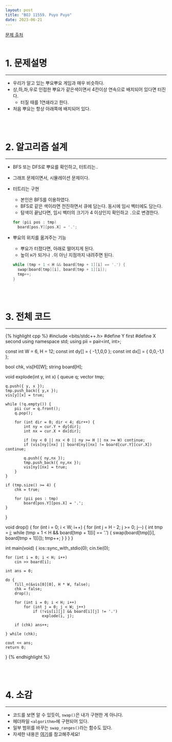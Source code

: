 ```yaml
---
layout: post
title: "BOJ 11559. Puyo Puyo"
date: 2023-06-21
---
```


[문제 출처](https://www.acmicpc.net/problem/11559) <br/><br/>

# 1. 문제설명
<hr>

- 우리가 알고 있는 뿌요뿌요 게임과 매우 비슷하다.
- 상,하,좌,우로 인접한 뿌요가 같은색이면서 4칸이상 연속으로 배치되어 있다면 터진다.
  - 터질 때를 1연쇄라고 한다.
- 처음 뿌요는 항상 아래쪽에 배치되어 있다.


<br/><br/>

# 2. 알고리즘 설계
<hr>

- BFS 또는 DFS로 뿌요를 확인하고, 터트리는..
- 그래프 문제이면서, 시뮬레이션 문제이다.
- 터트리는 구현
  - 본인은 BFS를 이용하였다.
  - BFS로 같은 색이라면 전진하면서 큐에 담는다. 동시에 임시 벡터에도 담는다.
  - 탐색이 끝났다면, 임시 벡터의 크기가 4 이상인지 확인하고 `.`으로 변경한다.

  ```cpp
  for (pii pos : tmp)
	board[pos.Y][pos.X] = '.';
  ```

- 뿌요의 위치를 옮겨주는 기능
  - 뿌요가 터졌다면, 아래로 떨어지게 된다.
  - 높이 `H`가 되거나 `.`이 아닌 지점까지 내려주면 된다.

  ```cpp
  while (tmp + 1 < H && board[tmp + 1][i] == '.') {
	swap(board[tmp][i], board[tmp + 1][i]);
	tmp++;
  }
  ```


<br/><br/>

# 3. 전체 코드
<hr>

{% highlight cpp %}
#include <bits/stdc++.h>
#define Y first
#define X second
using namespace std;
using pii = pair<int, int>;

const int W = 6, H = 12;
const int dy[] = { -1,1,0,0 };
const int dx[] = { 0,0,-1,1 };

bool chk, vis[H][W];
string board[H];

void explode(int y, int x) {
	queue<pii> q;
	vector<pii> tmp;

	q.push({ y, x });
	tmp.push_back({ y,x });
	vis[y][x] = true;

	while (!q.empty()) {
		pii cur = q.front();
		q.pop();

		for (int dir = 0; dir < 4; dir++) {
			int ny = cur.Y + dy[dir];
			int nx = cur.X + dx[dir];

			if (ny < 0 || nx < 0 || ny >= H || nx >= W) continue;
			if (vis[ny][nx] || board[ny][nx] != board[cur.Y][cur.X]) continue;

			q.push({ ny,nx });
			tmp.push_back({ ny,nx });
			vis[ny][nx] = true;
		}
	}

	if (tmp.size() >= 4) {
		chk = true;

		for (pii pos : tmp)
			board[pos.Y][pos.X] = '.';
	}
}

void drop() {
	for (int i = 0; i < W; i++) {
		for (int j = H - 2; j >= 0; j--) {
			int tmp = j;
			while (tmp + 1 < H && board[tmp + 1][i] == '.') {
				swap(board[tmp][i], board[tmp + 1][i]);
				tmp++;
			}
		}
	}
}

int main(void)
{
	ios::sync_with_stdio(0);
	cin.tie(0);

	for (int i = 0; i < H; i++)
		cin >> board[i];

	int ans = 0;

	do {
		fill_n(&vis[0][0], H * W, false);
		chk = false;
		drop();

		for (int i = 0; i < H; i++) 
			for (int j = 0; j < W; j++) 
				if (!vis[i][j] && board[i][j] != '.')
					explode(i, j);

		if (chk) ans++;

	} while (chk);
	
	cout << ans;
	return 0;
}
{% endhighlight %}

<br/><br/>

# 4. 소감
<hr>

- 코드를 보면 알 수 있듯이, `swap()`은 내가 구현한 게 아니다.
- 헤더파일 `<algorithm>`에 구현되어 있다.
- 일부 범위를 바꾸는 `swap_ranges()`라는 함수도 있다.
- 자세한 내용은 [여기](https://github.com/devLupin/algorithm/issues/26#issue-1767144564)를 참고해주세요!